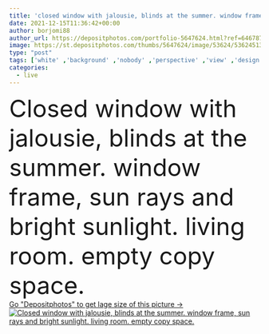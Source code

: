 ```yaml
---
title: 'closed window with jalousie, blinds at the summer. window frame, sun rays and bright sunlight.  living room. empty copy space.'
date: 2021-12-15T11:36:42+00:00
author: borjomi88
author_url: https://depositphotos.com/portfolio-5647624.html?ref=64678756
image: https://st.depositphotos.com/thumbs/5647624/image/53624/536245136/api_thumb_450.jpg?forcejpeg=true
type: "post"
tags: ['white' ,'background' ,'nobody' ,'perspective' ,'view' ,'design' ,'space' ,'glass' ,'transparent' ,'sky' ,'day' ,'bright' ,'illuminated' ,'metal' ,'sunlight' ,'sun' ,'morning' ,'shine' ,'sunshine' ,'sunny' ,'light' ,'frame' ,'modern' ,'sunrise' ,'architecture' ,'house' ,'window' ,'illumination' ,'domestic' ,'interior' ,'indoor' ,'home' ,'room' ,'indoors' ,'inside' ,'closed' ,'ray' ,'living' ,'handles' ,'shutter' ,'jalousie' ,'blinds' ,'windowsill' ,'louvers' ,'Window Sill' ,'home sweet home' ,'sun light' ,'louvres' ,'venetian blinds' ]
categories: 
  - live
---
```

<div aling="center">
            <font size="60"> Closed window with jalousie, blinds at the summer. window frame, sun rays and bright sunlight.  living room. empty copy space.</font>   
</div>
<div>
    <a href='https://st.depositphotos.com/thumbs/5647624/image/53624/536245136/api_thumb_450.jpg?forcejpeg=true?ref=64678756' target=_blank > Go "Depositphotos" to get lage size of this picture ->
        <img href='https://st.depositphotos.com/thumbs/5647624/image/53624/536245136/api_thumb_450.jpg?forcejpeg=true?ref=64678756' src='https://st.depositphotos.com/5647624/53624/i/950/depositphotos_536245136-stock-photo-closed-window-jalousie-blinds-summer.jpg?forcejpeg=true' alt='Closed window with jalousie, blinds at the summer. window frame, sun rays and bright sunlight.  living room. empty copy space.' >
    </a>
</div>
